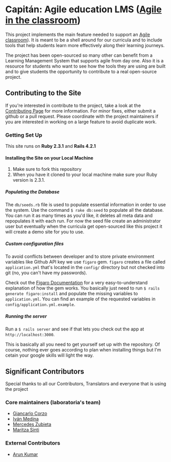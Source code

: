 # Capitán: Agile education LMS ([Agile in the classroom](https://medium.com/laboratoria/the-agile-classroom-embracing-an-agile-mindset-in-education-ae0f19e801f3#.a4ii4k31d))

This project implements the main feature needed to support an [Agile classroom](https://medium.com/laboratoria/the-agile-classroom-embracing-an-agile-mindset-in-education-ae0f19e801f3#.a4ii4k31d)). It is meant to be a shell around for our curricula and to include tools that help students learn more effectively along their learning journeys.

The project has been open-sourced so many other can benefit from a Learning Management System that supports agile from day one. Also it is a resource for students who want to see how the tools they are using are built and to give students the opportunity to contribute to a real open-source project.

## Contributing to the Site

If you're interested in contribute to the project, take a look at the [Contributing Page]() for more information.
For minor fixes, either submit a github or a pull request. Please coordinate with the project maintainers if you are interested in working on a large feature to avoid duplicate work.

### Getting Set Up

This site runs on **Ruby 2.3.1** and **Rails 4.2.1**

#### Installing the Site on your Local Machine

1. Make sure to fork this repository
2. When you have it cloned to your local machine make sure your Ruby version is 2.3.1.

##### Populating the Database

The `db/seeds.rb` file is used to populate essential information in order to use the system.  Use the command `$ rake db:seed` to populate all the database. You can run it as many times as you'd like, it deletes all meta data and repopulates it with each run.  For now the seed file create an administrator user but eventually when the curricula get open-sourced like this project it will create a demo site for you to use.

##### Custom configuration files

To avoid conflicts between developer and to store private environment variables like Github API key we use `figaro` gem. `figaro` creates a file called `application.yml` that's located in the `config/` directory but not checked into git (no, you can't have my passwords).

Check out the [Figaro Documentation](https://github.com/laserlemon/figaro) for a very easy-to-understand explanation of how the gem works.  You basically just need to run `$ rails generate figaro:install` and populate the missing variables to `application.yml`.  You can find an example of the requested variables in `config/application.yml.example`.

##### Running the server

Run a `$ rails server` and see if that lets you check out the app at `http://localhost:3000`.

This is basically all you need to get yourself set up with the repository. Of course, nothing ever goes according to plan when installing things but I'm cetain your google skills will light the way.

## Significant Contributors

Special thanks to all our Contributors, Translators and everyone that is using the project

### Core maintainers (laboratoria's team)
* [Giancarlo Corzo](https://github.com/giancorzo)
* [Iván Medina](https://github.com/ivandevp)
* [Mercedes Zubieta](https://github.com/MercedesZubieta)
* [Maritza Sinti](https://github.com/MaritzaVst)

### External Contributors
* [Arun Kumar](https://github.com/arun1595)
